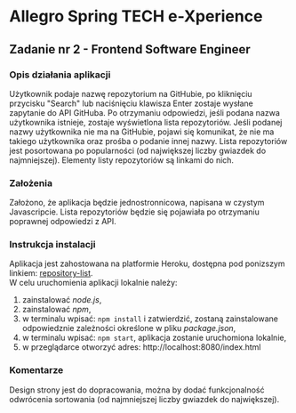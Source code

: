 # **Allegro Spring TECH e-Xperience**

## **Zadanie nr 2 - Frontend Software Engineer**

### **Opis działania aplikacji**

Użytkownik podaje nazwę repozytorium na GitHubie, po kliknięciu przycisku "Search" lub naciśnięciu klawisza Enter zostaje wysłane zapytanie do API GitHuba. Po otrzymaniu odpowiedzi, jeśli podana nazwa użytkownika istnieje, zostaje wyświetlona lista repozytoriów. Jeśli podanej nazwy użytkownika nie ma na GitHubie, pojawi się komunikat, że nie ma takiego użytkownika oraz prośba o podanie innej nazwy.
Lista repozytoriów jest posortowana po popularności (od największej liczby gwiazdek do najmniejszej).
Elementy listy repozytoriów są linkami do nich.

### **Założenia**

Założono, że aplikacja będzie jednostronnicowa, napisana w czystym Javascripcie.
Lista repozytoriów będzie się pojawiała po otrzymaniu poprawnej odpowiedzi z API.

### **Instrukcja instalacji**

Aplikacja jest zahostowana na platformie Heroku, dostępna pod ponizszym linkiem: [repository-list](https://list-repo.herokuapp.com).\
W celu uruchomienia aplikacji lokalnie należy:

1. zainstalować _node.js_,
2. zainstalować _npm_,
3. w terminalu wpisać: `npm install` i zatwierdzić, zostaną zainstalowane odpowiedznie zależności określone w pliku _package.json_,
4. w terminalu wpisać: `npm start`, aplikacja zostanie uruchomiona lokalnie,
5. w przeglądarce otworzyć adres: http://localhost:8080/index.html

### **Komentarze**

Design strony jest do dopracowania, można by dodać funkcjonalność odwrócenia sortowania (od najmniejszej liczby gwiazdek do największej).
